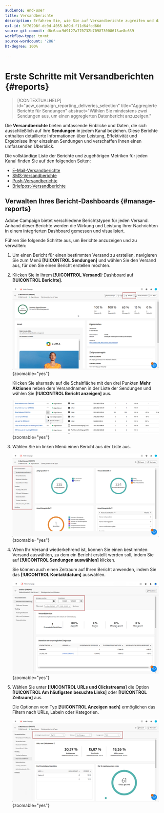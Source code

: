 ```yaml
---
audience: end-user
title: Versandberichte
description: Erfahren Sie, wie Sie auf Versandberichte zugreifen und diese verwenden können
exl-id: 3f76298f-dc0d-4055-b89d-f11d64fcd66d
source-git-commit: d6c6aac9d9127a770732b709873008613ae8c639
workflow-type: tm+mt
source-wordcount: '286'
ht-degree: 100%

---
```


# Erste Schritte mit Versandberichten {#reports}

>[!CONTEXTUALHELP]
>id="acw_campaign_reporting_deliveries_selection"
>title="Aggregierte Berichte für Sendungen"
>abstract="Wählen Sie mindestens zwei Sendungen aus, um einen aggregierten Datenbericht anzuzeigen."

Die **Versandberichte** bieten umfassende Einblicke und Daten, die sich ausschließlich auf Ihre **Sendungen** in jedem Kanal beziehen. Diese Berichte enthalten detaillierte Informationen über Leistung, Effektivität und Ergebnisse Ihrer einzelnen Sendungen und verschaffen Ihnen einen umfassenden Überblick.

Die vollständige Liste der Berichte und zugehörigen Metriken für jeden Kanal finden Sie auf den folgenden Seiten:

* [E-Mail-Versandberichte](email-report.md)
* [SMS-Versandberichte](sms-report.md)
* [Push-Versandberichte](push-report.md)
* [Briefpost-Versandberichte](direct-mail.md)

## Verwalten Ihres Bericht-Dashboards {#manage-reports}

Adobe Campaign bietet verschiedene Berichtstypen für jeden Versand. Anhand dieser Berichte werden die Wirkung und Leistung Ihrer Nachrichten in einem integrierten Dashboard gemessen und visualisiert.

Führen Sie folgende Schritte aus, um Berichte anzuzeigen und zu verwalten:

1. Um einen Bericht für einen bestimmten Versand zu erstellen, navigieren Sie zum Menü **[!UICONTROL Sendungen]** und wählen Sie den Versand aus, für den Sie einen Bericht erstellen möchten.

1. Klicken Sie in Ihrem **[!UICONTROL Versand]**-Dashboard auf **[!UICONTROL Berichte]**.

   ![Versand-Dashboard mit der Option „Berichte“](assets/manage_delivery_report_1.png){zoomable="yes"}

   Klicken Sie alternativ auf die Schaltfläche mit den drei Punkten **Mehr Aktionen** neben dem Versandnamen in der Liste der Sendungen und wählen Sie **[!UICONTROL Bericht anzeigen]** aus.

   ![Versandliste mit hervorgehobener Schaltfläche „Mehr Aktionen“](assets/manage_delivery_report_2.png){zoomable="yes"}

1. Wählen Sie im linken Menü einen Bericht aus der Liste aus.

   ![Menü „Berichtsauswahl“ im linken Panel](assets/manage_delivery_report_3.png){zoomable="yes"}

1. Wenn Ihr Versand wiederkehrend ist, können Sie einen bestimmten Versand auswählen, zu dem ein Bericht erstellt werden soll, indem Sie auf **[!UICONTROL Sendungen auswählen]** klicken.

   Sie können auch einen Zeitraum auf Ihren Bericht anwenden, indem Sie das **[!UICONTROL Kontaktdatum]** auswählen.

   ![Auswahl eines wiederkehrenden Versands mit der Option „Kontaktdatum“](assets/delivery-recurring.png){zoomable="yes"}

1. Wählen Sie unter **[!UICONTROL URLs und Clickstreams]** die Option **[!UICONTROL Am häufigsten besuchte Links]** oder **[!UICONTROL Zeitraum]** aus.

   Die Optionen vom Typ **[!UICONTROL Anzeigen nach]** ermöglichen das Filtern nach URLs, Labeln oder Kategorien.

   ![Nach Optionen zum Filtern von URLs, Labeln oder Kategorien anzeigen](assets/manage_delivery_report_5.png){zoomable="yes"}